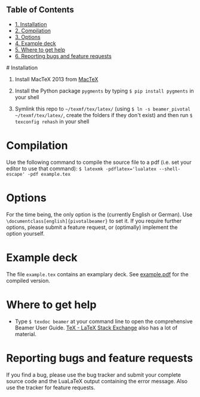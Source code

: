 <div id="table-of-contents">
<h2>Table of Contents</h2>
<div id="text-table-of-contents">
<ul>
<li><a href="#sec-1">1. Installation</a></li>
<li><a href="#sec-2">2. Compilation</a></li>
<li><a href="#sec-3">3. Options</a></li>
<li><a href="#sec-4">4. Example deck</a></li>
<li><a href="#sec-5">5. Where to get help</a></li>
<li><a href="#sec-6">6. Reporting bugs and feature requests</a></li>
</ul>
</div>
</div>
# Installation

1.  Install MacTeX 2013 from [MacTeX](http://tug.org/mactex/)

2.  Install the Python package `pygments` by typing `$ pip install pygments` in your shell

3.  Symlink this repo to `~/texmf/tex/latex/` (using `$ ln -s beamer_pivotal ~/texmf/tex/latex/`, create the folders if they don't exist) and then run `$ texconfig rehash` in your shell

# Compilation

Use the following command to compile the source file to a pdf (i.e. set your editor to use that command): `$ latexmk -pdflatex='lualatex --shell-escape' -pdf example.tex`

# Options

For the time being, the only option is the (currently English or German).
Use `\documentclass[english]{pivotalbeamer}` to set it. If you require further options, please submit a feature request, or (optimally) implement the option yourself.

# Example deck

The file `example.tex` contains an examplary deck. See [example.pdf](https://github.com/gopivotal/beamer_pivotal/blob/master/example.pdf?raw%3Dtrue) for the compiled version.

# Where to get help

-   Type `$ texdoc beamer` at your command line to open the comprehensive Beamer User Guide. [TeX - LaTeX Stack Exchange](http://tex.stackexchange.com/) also has a lot of material.

# Reporting bugs and feature requests

If you find a bug, please use the bug tracker and submit your complete source code and the LuaLaTeX output containing the error message. Also use the tracker for feature requests.
